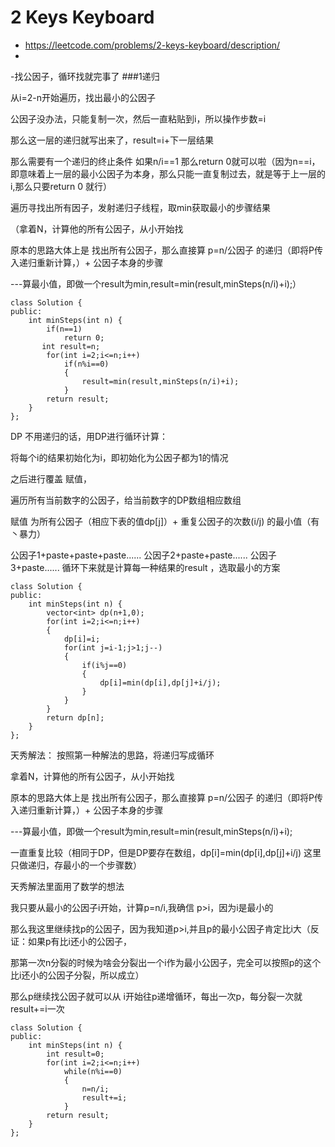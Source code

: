 # 2 Keys Keyboard #
- https://leetcode.com/problems/2-keys-keyboard/description/
- 
-找公因子，循环找就完事了
###1递归

从i=2-n开始遍历，找出最小的公因子

公因子没办法，只能复制一次，然后一直粘贴到i，所以操作步数=i

那么这一层的递归就写出来了，result=i+下一层结果

那么需要有一个递归的终止条件 如果n/i==1 那么return 0就可以啦（因为n==i，即意味着上一层的最小公因子为本身，那么只能一直复制过去，就是等于上一层的i,那么只要return 0 就行）

遍历寻找出所有因子，发射递归子线程，取min获取最小的步骤结果

（拿着N，计算他的所有公因子，从小开始找

原本的思路大体上是 
找出所有公因子，那么直接算 p=n/公因子 的递归（即将P传入递归重新计算，）+ 公因子本身的步骤  

---算最小值，即做一个result为min,result=min(result,minSteps(n/i)+i);）

```
class Solution {
public:
    int minSteps(int n) {
        if(n==1)
            return 0;
       int result=n;
        for(int i=2;i<=n;i++)
            if(n%i==0)
            {
                result=min(result,minSteps(n/i)+i);
            }
        return result;
    }     
};
```
DP
不用递归的话，用DP进行循环计算：

将每个i的结果初始化为i，即初始化为公因子都为1的情况

之后进行覆盖 赋值，

遍历所有当前数字的公因子，给当前数字的DP数组相应数组 

赋值 为所有公因子（相应下表的值dp[j]）+ 重复公因子的次数(i/j) 的最小值（有丶暴力）

公因子1+paste+paste+paste......
		公因子2+paste+paste......
				公因子3+paste...... 
循环下来就是计算每一种结果的result ，选取最小的方案
```
class Solution {
public:
    int minSteps(int n) {
        vector<int> dp(n+1,0);
        for(int i=2;i<=n;i++)
        {
            dp[i]=i;
            for(int j=i-1;j>1;j--)
            {
                if(i%j==0)
                {
                    dp[i]=min(dp[i],dp[j]+i/j);
                }
            }
        }
        return dp[n];
    }     
};
```
天秀解法：
按照第一种解法的思路，将递归写成循环

拿着N，计算他的所有公因子，从小开始找

原本的思路大体上是 
找出所有公因子，那么直接算 p=n/公因子 的递归（即将P传入递归重新计算，）+ 公因子本身的步骤  

---算最小值，即做一个result为min,result=min(result,minSteps(n/i)+i);

一直重复比较（相同于DP，但是DP要存在数组，dp[i]=min(dp[i],dp[j]+i/j) 这里只做递归，存最小的一个步骤数）

天秀解法里面用了数学的想法

我只要从最小的公因子i开始，计算p=n/i,我确信 p>i，因为i是最小的

那么我这里继续找p的公因子，因为我知道p>i,并且p的最小公因子肯定比i大（反证：如果p有比i还小的公因子，

那第一次n分裂的时候为啥会分裂出一个i作为最小公因子，完全可以按照p的这个比i还小的公因子分裂，所以成立）

那么p继续找公因子就可以从 i开始往p递增循环，每出一次p，每分裂一次就 result+=i一次


```
class Solution {
public:
    int minSteps(int n) {
        int result=0;
        for(int i=2;i<=n;i++)
            while(n%i==0)
            {
                n=n/i;
                result+=i;
            }
        return result;
    }     
};

```